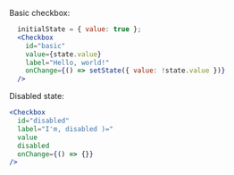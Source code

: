 Basic checkbox:

```jsx
  initialState = { value: true };
  <Checkbox
    id="basic"
    value={state.value}
    label="Hello, world!"
    onChange={() => setState({ value: !state.value })}
  />
```

Disabled state:

```jsx
<Checkbox
  id="disabled"
  label="I'm, disabled )="
  value
  disabled
  onChange={() => {}}
/>
```
